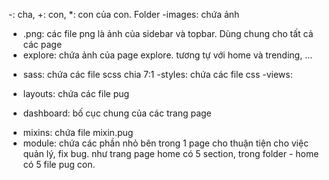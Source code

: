 -: cha, +: con, *: con của con.
Folder
-images: chứa ảnh
+ .png: các file png là ảnh của sidebar và topbar. Dùng chung cho tất cả các page
+ explore: chứa ảnh của page explore. tương tự với home và trending, ...
- sass: chứa các file scss chia 7:1
-styles: chứa các file css
-views:
+ layouts: chứa các file pug
* dashboard: bố cục chung của các trang page
+ mixins: chứa file mixin.pug
+ module: chứa các phần nhỏ bên trong 1 page cho thuận tiện cho việc quản lý, fix bug. như trang page home có 5 section, trong folder - home có 5 file pug con.
